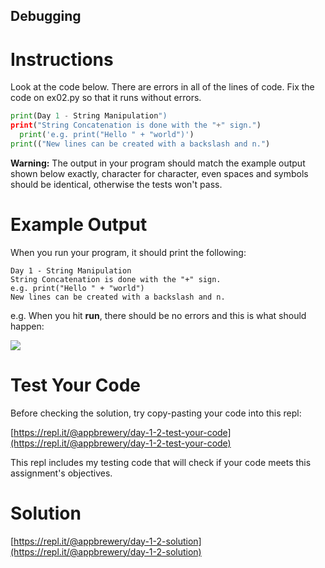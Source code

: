 ## Debugging

# Instructions

Look at the code below. There are errors in all of the lines of code. Fix the code  on ex02.py so that it runs without errors.

```python
print(Day 1 - String Manipulation")
print("String Concatenation is done with the "+" sign.")
  print('e.g. print("Hello " + "world")')
print(("New lines can be created with a backslash and n.")
```

**Warning:** The output in your program should match the example output shown below exactly, character for character, even spaces and symbols should be identical, otherwise the tests won't pass. 

# Example Output

When you run your program, it should print the following:

```
Day 1 - String Manipulation
String Concatenation is done with the "+" sign.
e.g. print("Hello " + "world")
New lines can be created with a backslash and n.
```

e.g. When you hit **run**, there should be no errors and this is what should happen:

 ![](https://cdn.fs.teachablecdn.com/BVP20Z2T1Gb4Pi6rOQah)

# Test Your Code

Before checking the solution, try copy-pasting your code into this repl: 

[https://repl.it/@appbrewery/day-1-2-test-your-code](https://repl.it/@appbrewery/day-1-2-test-your-code)

This repl includes my testing code that will check if your code meets this assignment's objectives. 

# Solution

[https://repl.it/@appbrewery/day-1-2-solution](https://repl.it/@appbrewery/day-1-2-solution)
